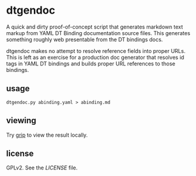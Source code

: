 # dtgendoc

A quick and dirty proof-of-concept script that generates markdown
text markup from YAML DT Binding documentation source files. This
generates something roughly web presentable from the DT bindings
docs.

dtgendoc makes no attempt to resolve reference fields into proper
URLs. This is left as an exercise for a production doc generator
that resolves id tags in YAML DT bindings and builds proper URL
references to those bindings.

## usage

```
dtgendoc.py abinding.yaml > abinding.md
```

## viewing

Try [grip](https://github.com/joeyespo/grip.git) to view the result
locally.

## license

GPLv2. See the *LICENSE* file.
